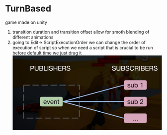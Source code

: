 # TurnBased
game made on unity


1. transition duration  and transition offset allow for smoth blending of different animations
2. going to Edit-> ScriptExecutionOrder we can change the order of execution of script so when we need a script that is crucial to be run before default time we just drag it
![alt text](image.png)